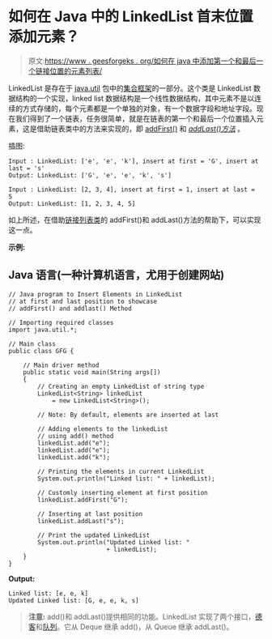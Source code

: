 # 如何在 Java 中的 LinkedList 首末位置添加元素？

> 原文:[https://www . geesforgeks . org/如何在 java 中添加第一个和最后一个链接位置的元素列表/](https://www.geeksforgeeks.org/how-to-add-element-at-first-and-last-position-of-linkedlist-in-java/)

LinkedList 是存在于 [java.util](https://www.geeksforgeeks.org/java-util-package-java/) 包中的[集合框架](https://www.geeksforgeeks.org/collections-in-java-2/)的一部分。这个类是 LinkedList 数据结构的一个实现，linked list 数据结构是一个线性数据结构，其中元素不是以连续的方式存储的，每个元素都是一个单独的对象，有一个数据字段和地址字段。现在我们得到了一个链表，任务很简单，就是在链表的第一个和最后一个位置插入元素，这是借助链表类中的方法来实现的，即 [addFirst()](https://www.geeksforgeeks.org/linkedlist-addfirst-method-in-java/) 和 [*addLast()方法*](https://www.geeksforgeeks.org/linkedlist-addlast-method-in-java) 。

插图:

```
Input : LinkedList: ['e', 'e', 'k'], insert at first = 'G', insert at last = 's' 
Output: LinkedList: ['G', 'e', 'e', 'k', 's']  
```

```
Input : LinkedList: [2, 3, 4], insert at first = 1, insert at last = 5 
Output: LinkedList: [1, 2, 3, 4, 5] 
```

如上所述，在借助[链接列表类](https://www.geeksforgeeks.org/linked-list-in-java/)的 addFirst()和 addLast()方法的帮助下，可以实现这一点。

**示例:**

## Java 语言(一种计算机语言，尤用于创建网站)

```
// Java program to Insert Elements in LinkedList
// at first and last position to showcase
// addFirst() and addlast() Method

// Importing required classes
import java.util.*;

// Main class
public class GFG {

    // Main driver method
    public static void main(String args[])
    {
        // Creating an empty LinkedList of string type
        LinkedList<String> linkedList
            = new LinkedList<String>();

        // Note: By default, elements are inserted at last

        // Adding elements to the linkedList
        // using add() method
        linkedList.add("e");
        linkedList.add("e");
        linkedList.add("k");

        // Printing the elements in current LinkedList
        System.out.println("Linked list: " + linkedList);

        // Customly inserting element at first position
        linkedList.addFirst("G");

        // Inserting at last position
        linkedList.addLast("s");

        // Print the updated LinkedList
        System.out.println("Updated Linked list: "
                           + linkedList);
    }
}
```

**Output:** 

```
Linked list: [e, e, k]
Updated Linked list: [G, e, e, k, s]
```

> **注意:** add()和 addLast()提供相同的功能。LinkedList 实现了两个接口，[德客](https://www.geeksforgeeks.org/deque-interface-java-example/)和[队列](https://www.geeksforgeeks.org/queue-interface-java/)。它从 Deque 继承 add()，从 Queue 继承 addLast()。
